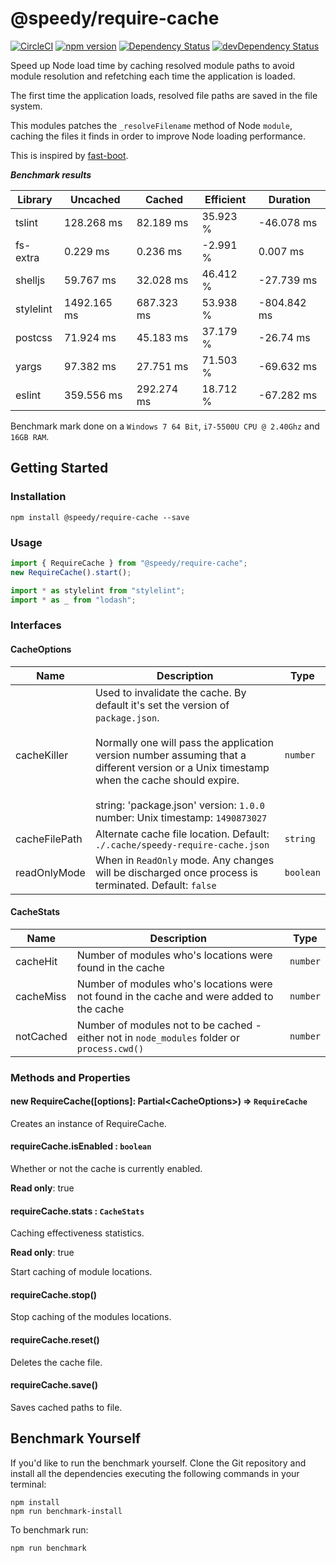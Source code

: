 # @speedy/require-cache
[![CircleCI](https://circleci.com/gh/alan-agius4/speedy-require-cache.svg?style=shield)](https://circleci.com/gh/alan-agius4/speedy-require-cache)
[![npm version](https://img.shields.io/npm/v/@speedy/require-cache.svg)](https://www.npmjs.com/package/@speedy/require-cache)
[![Dependency Status](https://img.shields.io/david/alan-agius4/speedy-require-cache.svg?style=flat-square)](https://david-dm.org/alan-agius4/speedy-require-cache)
[![devDependency Status](https://img.shields.io/david/dev/alan-agius4/speedy-require-cache.svg?style=flat-square)](https://david-dm.org/alan-agius4/speedy-require-cache?type=dev)

Speed up Node load time by caching resolved module paths to avoid module resolution and refetching each time the application is loaded.

The first time the application loads, resolved file paths are saved in the file system.

This modules patches the `_resolveFilename` method of Node `module`, caching the files it finds in order to improve Node loading performance.

This is inspired by [fast-boot](https://www.npmjs.com/package/fast-boot).

***Benchmark results***

| Library   | Uncached    | Cached     | Efficient | Duration    |
|-----------|-------------|------------|-----------|-------------|
| tslint    | 128.268 ms  | 82.189 ms  | 35.923 %  | -46.078 ms  |
| fs-extra  | 0.229 ms    | 0.236 ms   | -2.991 %  | 0.007 ms    |
| shelljs   | 59.767 ms   | 32.028 ms  | 46.412 %  | -27.739 ms  |
| stylelint | 1492.165 ms | 687.323 ms | 53.938 %  | -804.842 ms |
| postcss   | 71.924 ms   | 45.183 ms  | 37.179 %  | -26.74 ms   |
| yargs     | 97.382 ms   | 27.751 ms  | 71.503 %  | -69.632 ms  |
| eslint    | 359.556 ms  | 292.274 ms | 18.712 %  | -67.282 ms  |

Benchmark mark done on a `Windows 7 64 Bit`, `i7-5500U CPU @ 2.40Ghz` and `16GB RAM`.

## Getting Started

### Installation

```
npm install @speedy/require-cache --save
```

### Usage

```js
import { RequireCache } from "@speedy/require-cache";
new RequireCache().start();

import * as stylelint from "stylelint";
import * as _ from "lodash";
```

### Interfaces

#### CacheOptions
| Name          | Description                                                                                                                                                                                                                                                                                                 | Type                |
|---------------|-------------------------------------------------------------------------------------------------------------------------------------------------------------------------------------------------------------------------------------------------------------------------------------------------------------|---------------------|
| cacheKiller   | Used to invalidate the cache. By default it's set the version of `package.json`.<br><br>Normally one will pass the application version number assuming that a different version or a Unix timestamp when the cache should expire.<br><br>string: 'package.json' version: `1.0.0`<br>number: Unix timestamp: `1490873027` | `number` | `string` |
| cacheFilePath | Alternate cache file location. Default: `./.cache/speedy-require-cache.json`                                                                                                                                                                                                                                | `string`            |
 readOnlyMode   | When in `ReadOnly` mode. Any changes will be discharged once process is terminated. Default: `false`                                                                                                                                                                                                        | `boolean`          |

#### CacheStats
| Name      | Description                                                                                         | Type     |
|-----------|-----------------------------------------------------------------------------------------------------|----------|
| cacheHit  | Number of modules who's locations were found in the cache                                           | `number` |
| cacheMiss | Number of modules who's locations were not found in the cache and were added to the cache           | `number` |
| notCached | Number of modules not to be cached - either not in `node_modules` folder or `process.cwd()`         | `number` |

### Methods and Properties

#### new RequireCache([options]: Partial\<CacheOptions\>) ⇒ `RequireCache`
Creates an instance of RequireCache.

#### requireCache.isEnabled : <code>boolean</code>
Whether or not the cache is currently enabled.

**Read only**: true

#### requireCache.stats : <code>CacheStats</code>
Caching effectiveness statistics.

**Read only**: true

Start caching of module locations.

#### requireCache.stop()
Stop caching of the modules locations.

#### requireCache.reset()
Deletes the cache file.

#### requireCache.save()
Saves cached paths to file.

## Benchmark Yourself

If you'd like to run the benchmark yourself. Clone the Git repository and install all the dependencies executing the following commands in your terminal:

```
npm install
npm run benchmark-install
```

To benchmark run:
```
npm run benchmark
```
